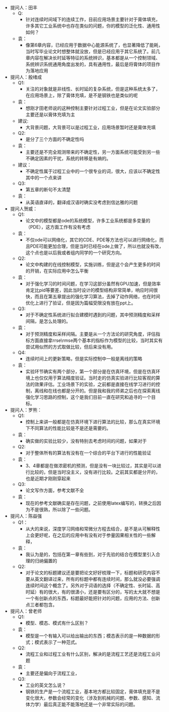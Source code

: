 - 提问人：田丰
	- Q:
		- 针对连续时间域下的连续工作，目前应用场景主要针对于膏体填充，许多其它工业系统中也存在类似的问题，你的模型的泛化性、通用性如何？
	- 袁：
		- 像第6章内容，已经应用于数据中心能源系统了，也显著降低了能耗，当时写毕业论文时想整体就没放，但是已经应用于其它系统了。前几章内容在解决长时延等特征的系统辨识，基本都是从一个控制领域、系统辨识系统通用角度出发的，具有通用性，最后是将膏体的项目作为落地应用
- 提问人：殷绪成
	- Q1:
		- 关注的对象就是非线性、长时延的复杂系统，但是这种系统太多了，在应用场景上，除了膏体充填，是不是钢铁也是类似的呢
	- 袁：
		- 想刚才田老师说的这种控制主要针对过程工业，但是在论文实验部分主要还是以膏体充填为主
	- 建议:
		- 大背景问题，大背景可以是过程工业，应用场景暂时还是膏体充填
	- Q2:
		- 是分了三个方面的不确定性吗
	- 袁：
		- 主要还是不完全观测带来的不确定性，另一方面系统可能受到另一些不确定因素的干扰，系统的转移是有熵的。
	- 建议：
		- 不确定性属于过程工业中的一个很专业的词，很大，应该以不确定性其中的一个点来讲
	- Q3:
		- 第五章的断句不太清楚
	- 袁：
		- 从英语直译的，翻译成汉语时确实没考虑到信达雅的问题
- 提问人贺威：
	- Q1:
		- 论文中的模型都是ode的系统模型，许多工业系统都是多变量的（PDE），这方面工作有没有考虑
	- 袁：
		- 不仅ode可以网络化，其它的CDE、PDE等方法也可以进行网络化，而且PDE可能更加合理，但是当时已经在ode上做了，所以也就没有改，这个点也是以后我或者组内同学的一个研究方向。
	- Q2:
		- 论文中构建的在线控制模型，实施训练，但是这个会产生更多的时间的开销，在实际应用中怎么平衡
	- 袁：
		- 对于强化学习的时间问题，在学习这部分虽然有GPU加速，但是效率肯定比pid等要差，因此当时设计的模型结构非常简单，响应时间很快，而且在第五章提出的强化学习算法，去掉了动作网络，也在时间优化上进行了验证，但是因为篇幅受限没有放在ppt上。
	- Q3:
		- 对于不确定性系统进行拟合建模时遇到的问题，其中预测精度和采样间隔，是怎么处理的。
	- 袁：
		- 对于预测精度和采样间隔。主要是从一个方法论的研究角度，评估指标方面直接拿rrse\rmse两个基本的指标作为模型的比较，当时其实有尝试用似然的方式取做比较，但后来没有用。
	- Q4:
		- 连续时间上的更新策略，但是实际控制中一般是离线的策略
	- 袁：
		- 实验环节确实有两个部分，第一个部分是在仿真环境，但是在仿真环境上也仅仅用于算法精度验证。当时走的仿真实验进行比较客观的算法的效果评估。工业场景下的实验，之前都是直接在线学习进行的控制，离线和在线也都是分开的。但是我和我的师弟之后也在探索离线强化学习思路的控制，这个是我们目前一直在研究和追寻的一个目标。
- 提问人：罗熊：
	- Q1:
		- 控制上来讲一般都是在仿真环境下进行算法的比较，那么在真实环境下不同算法的性能比较是不是还是需要的。
	- 袁：
		- 确实做的实验比较少，没有特别去考虑时间的问题，如果对于
	- Q2:
		- 对于整体所有的算法有没有在一个综合的平台下进行的性能验证
	- 袁：
		- 3、4章都是在做浓密机的预测，但是没有一块比较过，其实是可以进行比较的，但是当时没主义，没有进行比较。之前其实都是分开的，也是近期才刚刚穿起来
	- Q3:
		- 论文写作方面，参考文献不全
	- 袁：
		- 现在的参考文献确实是存在问题，之前使用latex编写的，转换之后因为不是很熟，所以除了一些问题。
- 提问人：陈益强
	- Q1：
		- 从大的来说，深度学习网络和常微分方程去结合，是不是从可解释性上会更好呢，在之后的应用中有没有对于参量因果相关性的一些解释，
	- 袁：
		- 我认为是的，包括在第一章有些到，对于先验的结合在模型里引入合理的归纳偏置的
	- Q2:
		- 对于论文的标题建议还是要把论文好好梳理一下，标题和研究内容不要从英文翻译过来，所有的标题中都有连续时间，那么就没必要强调连续时间这个概念了。另外对于词语的选择（不确定性、长时延、高时延）有的很大，有的很潇小，还是要有区分的，写的太大就不想是一个有创新点的东西，标题最好能把针对的问题，应用的方法、创新点三者都包含。
- 提问人：曾老师
	- Q1:
		- 模型、模态、模式有什么区别？
	- 袁：
		- 模型是一个有输入可以给出输出的东西；模态表示的是一种数据的形式；模式表示了一种范式。
	- Q2:
		- 流程工业和过程工业有什么区别，解决的是流程工艺还是流程工业问题
	- 袁：
		- 主要还是偏向于流程工业，
	- Q3:
		- 工业的英文怎么说？
		- 钢铁的生产是一个流程工业，基本地方都比较固定，膏体填充是不是变化很大，参数会经常的变化（涉及到机械的问题、参数、感知、流体力学）最后真正能不能落地还是一个非常实际的问题。